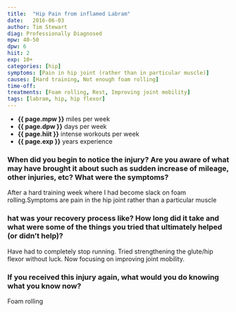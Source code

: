 ```yaml
---
title:  "Hip Pain from inflamed Labram"
date:   2016-06-03
author: Tim Stewart
diag: Professionally Diagnosed
mpw: 40-50
dpw: 6
hiit: 2
exp: 10+
categories: [hip]
symptoms: [Pain in hip joint (rather than in particular muscle)]
causes: [Hard training, Not enough foam rolling]
time-off: 
treatments: [Foam rolling, Rest, Improving joint mobility]
tags: [labram, hip, hip flexor]
---
```


>
- **{{ page.mpw }}** miles per week
- **{{ page.dpw }}** days per week
- **{{ page.hiit }}** intense workouts per week
- **{{ page.exp }}** years experience
  
### When did you begin to notice the injury? Are you aware of what may have brought it about such as sudden increase of mileage, other injuries, etc? What were the symptoms?

After a hard training week where I had become slack on foam rolling.Symptoms are pain in the hip joint rather than a particular muscle

### hat was your recovery process like? How long did it take and what were some of the things you tried that ultimately helped (or didn’t help)?

Have had to completely stop running. Tried strengthening the glute/hip flexor without luck. Now focusing on improving joint mobility.

### If you received this injury again, what would you do knowing what you know now?

Foam rolling